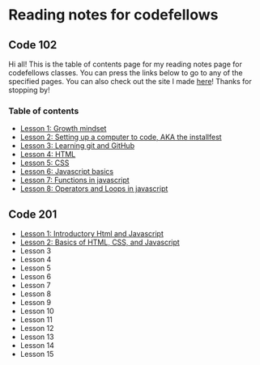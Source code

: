# Reading notes for codefellows

## Code 102

Hi all! This is the table of contents page for my reading notes page for codefellows classes. You can press the links below to go to any of the specified pages. You can also check out the site I made [here](https://aoifewm.github.io/petphotos/index.html)! Thanks for stopping by!

### Table of contents

* [Lesson 1: Growth mindset](growthmindset.md)
* [Lesson 2: Setting up a computer to code, AKA the installfest](codersComputer.md)
* [Lesson 3: Learning git and GitHub](revisions_and_the_cloud.md)
* [Lesson 4: HTML](html.md)
* [Lesson 5: CSS](cssnotes.md)
* [Lesson 6: Javascript basics](jsnotes.md)
* [Lesson 7: Functions in javascript](functionsinjs.md)
* [Lesson 8: Operators and Loops in javascript](jsoperatorsandloops.md)

## Code 201

* [Lesson 1: Introductory Html and Javascript](class-01.md)
* [Lesson 2: Basics of HTML, CSS, and Javascript](class-02.md)
* Lesson 3
* Lesson 4
* Lesson 5
* Lesson 6
* Lesson 7
* Lesson 8
* Lesson 9
* Lesson 10
* Lesson 11
* Lesson 12
* Lesson 13
* Lesson 14
* Lesson 15
